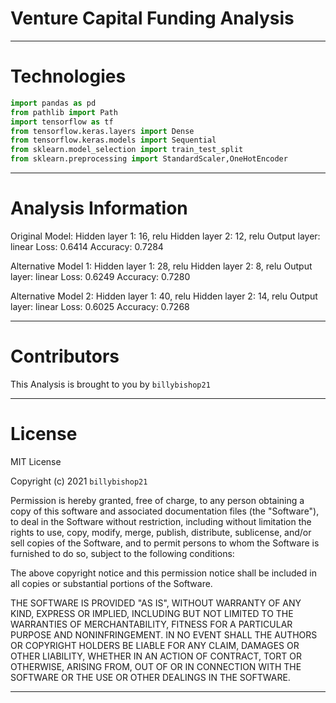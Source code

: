 # Venture Capital Funding Analysis
---

# Technologies

```python
import pandas as pd
from pathlib import Path
import tensorflow as tf
from tensorflow.keras.layers import Dense
from tensorflow.keras.models import Sequential
from sklearn.model_selection import train_test_split
from sklearn.preprocessing import StandardScaler,OneHotEncoder
```
---

# Analysis Information

Original Model:
Hidden layer 1: 16, relu
Hidden layer 2: 12, relu
Output layer: linear
Loss: 0.6414
Accuracy: 0.7284

Alternative Model 1:
Hidden layer 1: 28, relu
Hidden layer 2: 8, relu
Output layer: linear
Loss: 0.6249
Accuracy: 0.7280

Alternative Model 2:
Hidden layer 1: 40, relu
Hidden layer 2: 14, relu
Output layer: linear
Loss: 0.6025
Accuracy: 0.7268

---

# Contributors

This Analysis is brought to you by `billybishop21`

---

# License

MIT License

Copyright (c) 2021 `billybishop21`

Permission is hereby granted, free of charge, to any person obtaining a copy of this software and associated documentation files (the "Software"), to deal in the Software without restriction, including without limitation the rights to use, copy, modify, merge, publish, distribute, sublicense, and/or sell copies of the Software, and to permit persons to whom the Software is furnished to do so, subject to the following conditions:

The above copyright notice and this permission notice shall be included in all copies or substantial portions of the Software.

THE SOFTWARE IS PROVIDED "AS IS", WITHOUT WARRANTY OF ANY KIND, EXPRESS OR IMPLIED, INCLUDING BUT NOT LIMITED TO THE WARRANTIES OF MERCHANTABILITY, FITNESS FOR A PARTICULAR PURPOSE AND NONINFRINGEMENT. IN NO EVENT SHALL THE AUTHORS OR COPYRIGHT HOLDERS BE LIABLE FOR ANY CLAIM, DAMAGES OR OTHER LIABILITY, WHETHER IN AN ACTION OF CONTRACT, TORT OR OTHERWISE, ARISING FROM, OUT OF OR IN CONNECTION WITH THE SOFTWARE OR THE USE OR OTHER DEALINGS IN THE SOFTWARE.

---